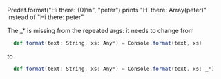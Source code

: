 
Predef.format("Hi there: {0}\n", "peter") prints "Hi there: Array(peter)" instead of "Hi there: peter"

The _* is missing from the repeated args: it needs to change from
```scala
  def format(text: String, xs: Any*) = Console.format(text, xs)
```
to
```scala
  def format(text: String, xs: Any*) = Console.format(text, xs: _*)
```

